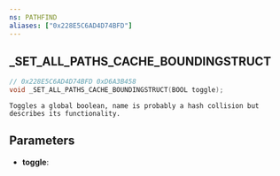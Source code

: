 ```yaml
---
ns: PATHFIND
aliases: ["0x228E5C6AD4D74BFD"]
---
```

## _SET_ALL_PATHS_CACHE_BOUNDINGSTRUCT

```c
// 0x228E5C6AD4D74BFD 0xD6A3B458
void _SET_ALL_PATHS_CACHE_BOUNDINGSTRUCT(BOOL toggle);
```

```
Toggles a global boolean, name is probably a hash collision but describes its functionality.
```

## Parameters
* **toggle**: 

